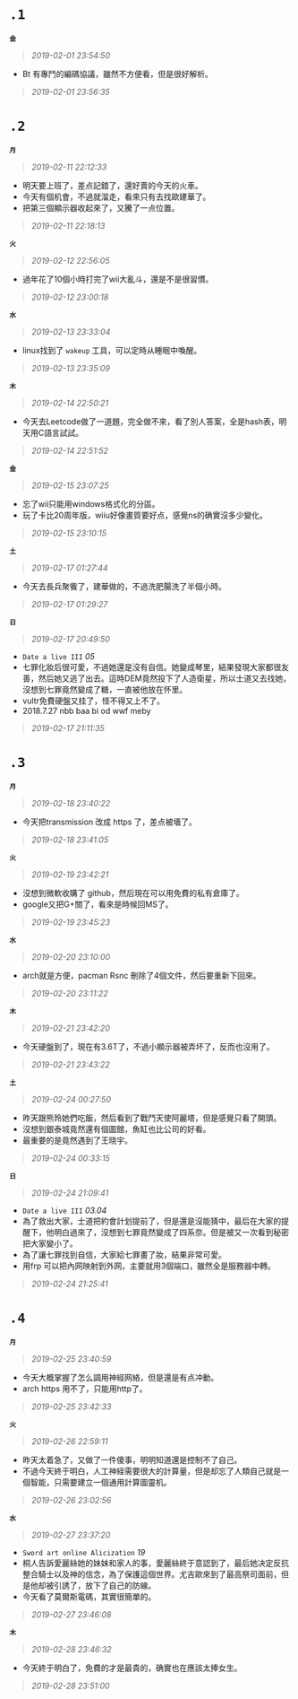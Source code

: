 **`.1`**
========
**`金`**
>*2019-02-01 23:54:50*
- Bt 有專鬥的編碼協議，雖然不方便看，但是很好解析。
>*2019-02-01 23:56:35*

**`.2`**
========
**`月`**
>*2019-02-11 22:12:33*
- 明天要上班了，差点記錯了，還好賣的今天的火車。
- 今天有個机會，不過就溜走，看來只有去找歐建華了。
- 把第三個顯示器收起來了，又騰了一点位置。
>*2019-02-11 22:18:13*

**`火`**
>*2019-02-12 22:56:05*
- 過年花了10個小時打完了wii大亂斗，還是不是很習慣。
>*2019-02-12 23:00:18*

**`水`**
>*2019-02-13 23:33:04*
- linux找到了 `wakeup` 工具，可以定時从睡眠中喚醒。
>*2019-02-13 23:35:09*

**`木`**
>*2019-02-14 22:50:21*
- 今天去Leetcode做了一道題，完全做不來，看了別人答案，全是hash表，明天用C語言試試。
>*2019-02-14 22:51:52*

**`金`**
>*2019-02-15 23:07:25*
- 忘了wii只能用windows格式化的分區。
- 玩了卡比20周年版，wiiu好像畫質要好点，感覺ns的确實沒多少變化。
>*2019-02-15 23:10:15*

**`土`**
>*2019-02-17 01:27:44*
- 今天去長兵聚飺了，建華做的，不過洗肥腸洗了半個小時。
>*2019-02-17 01:29:27*

**`日`**
>*2019-02-17 20:49:50*
- `Date a live III` *05*
- 七罪化妝后很可愛，不過她還是沒有自信。她變成琴里，結果發現大家都很友善，然后她又逃了出去。這時DEM竟然投下了人造衛星，所以士道又去找她，沒想到七罪竟然變成了糖，一直被他放在怀里。
- vultr免費硬盤又挂了，怪不得又上不了。
- 2018.7.27 nbb baa bi od wwf meby
>*2019-02-17 21:11:35*

**`.3`**
========
**`月`**
>*2019-02-18 23:40:22*
- 今天把transmission 改成 https 了，差点被墻了。
>*2019-02-18 23:41:05*

**`火`**
>*2019-02-19 23:42:21*
- 沒想到微軟收購了 github，然后現在可以用免費的私有倉庫了。
- google又把G+關了，看來是時候回MS了。
>*2019-02-19 23:45:23*

**`水`**
>*2019-02-20 23:10:00*
- arch就是方便，pacman Rsnc 刪除了4個文件，然后要重新下回來。
>*2019-02-20 23:11:22*

**`木`**
>*2019-02-21 23:42:20*
- 今天硬盤到了，現在有3.6T了，不過小顯示器被弄坏了，反而也沒用了。
>*2019-02-21 23:43:22*

**`土`**
>*2019-02-24 00:27:50*
- 昨天跟熊玲她們吃飯，然后看到了戰鬥天使阿麗塔，但是感覺只看了開頭。
- 沒想到銀泰城竟然還有個圖館，魚缸也比公司的好看。
- 最重要的是竟然遇到了王晓宇。
>*2019-02-24 00:33:15*

**`日`**
>*2019-02-24 21:09:41*
- `Date a live III` *03.04*
- 為了救出大家，士道把約會計划提前了，但是還是沒能猜中，最后在大家的提醒下，他明白過來了，沒想到七罪竟然變成了四系奈。但是被又一次看到秘密把大家變小了。
- 為了讓七罪找到自信，大家給七罪畫了妝，結果非常可愛。
- 用frp 可以把內网映射到外网，主要就用3個端口，雖然全是服務器中轉。
>*2019-02-24 21:25:41*

**`.4`**
========
**`月`**
>*2019-02-25 23:40:59*
- 今天大概掌握了怎么調用神經网絡，但是還是有点冲動。
- arch https 用不了，只能用http了。
>*2019-02-25 23:42:33*

**`火`**
>*2019-02-26 22:59:11*
- 昨天太着急了，又做了一件傻事，明明知道還是控制不了自己。
- 不過今天終于明白，人工神絰需要很大的計算量，但是却忘了人類自己就是一個智能，只需要建立一個通用計算圖靈机。
>*2019-02-26 23:02:56*

**`水`**
>*2019-02-27 23:37:20*
- `Sword art online Alicization` *19*
- 桐人告訴愛麗絲她的妹妹和家人的事，愛麗絲終于意認到了，最后她决定反抗整合騎士以及神的信念，為了保護這個世界。尤吉歐來到了最高祭司面前，但是他却被引誘了，放下了自己的防線。
- 今天看了莫爾斯電碼，其實很簡單的。
>*2019-02-27 23:46:08*

**`木`**
>*2019-02-28 23:46:32*
- 今天終于明白了，免費的才是最貴的，确實也在應該太捧女生。
>*2019-02-28 23:51:00*
